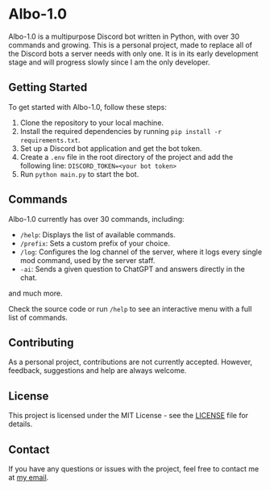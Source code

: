 # Albo-1.0

Albo-1.0 is a multipurpose Discord bot written in Python, with over 30 commands and growing. This is a personal project, made to replace all of the Discord bots a server needs with only one. It is in its early development stage and will progress slowly since I am the only developer.

## Getting Started

To get started with Albo-1.0, follow these steps:

1. Clone the repository to your local machine.
2. Install the required dependencies by running `pip install -r requirements.txt`.
3. Set up a Discord bot application and get the bot token.
4. Create a `.env` file in the root directory of the project and add the following line: `DISCORD_TOKEN=<your bot token>`
5. Run `python main.py` to start the bot.

## Commands

Albo-1.0 currently has over 30 commands, including:

- `/help`: Displays the list of available commands.
- `/prefix`: Sets a custom prefix of your choice.
- `/log`: Configures the log channel of the server, where it logs every single mod command, used by the server staff.
- `-ai`: Sends a given question to ChatGPT and answers directly in the chat.

and much more.

Check the source code or run `/help` to see an interactive menu with a full list of commands.

## Contributing

As a personal project, contributions are not currently accepted. However, feedback, suggestions and help are always welcome.

## License

This project is licensed under the MIT License - see the [LICENSE](LICENSE) file for details.

## Contact

If you have any questions or issues with the project, feel free to contact me at [my email](bulbotssup@gmail.com).
